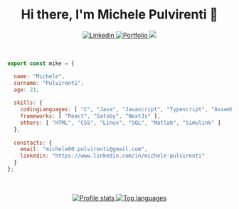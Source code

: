 <div align="center">
  <h1>Hi there, I'm Michele Pulvirenti 👋</h1>
  <a href="https://www.linkedin.com/in/michele-pulvirenti" >
    <img alt="Linkedin" src="https://img.shields.io/badge/Linkedin-blue?style=for-the-badge&logo=linkedin" />
  </a>
  <a href="https://mike-cheek.github.io/portfolio" >
    <img alt="Portfolio" src="https://img.shields.io/website?down_color=Red&down_message=Off&label=Portfolio&style=for-the-badge&up_color=blueviolet&up_message=On&url=https%3A%2F%2Fmike-cheek.github.io%2Fportfolio" />
  </a>
  <a href="mailto:michele00.pulvirenti@gmail.com" >
    <img src="https://img.shields.io/badge/Email-red?style=for-the-badge" />
  </a>
</div>

<br/>
<br/>

```js
export const mike = {

  name: "Michele",
  surname: "Pulvirenti",
  age: 21,
  
  skills: {
    codingLanguages: [ "C", "Java", "Javascript", "Typescript", "Assembly MIPS", "BASH (Unix Shell)", "PHP" ],
    frameworks: [ "React", "Gatsby", "NextJs" ],
    others: [ "HTML", "CSS", "Linux", "SQL", "Matlab", "Simulink" ]
  },
  
  constacts: {
    email: "michele00.pulvirenti@gmail.com",
    linkedin: "https://www.linkedin.com/in/michele-pulvirenti"
  }
};
```

<br/>
<br/>

<div align="center">
  <a href="https://github.com/mike-cheek" target="_blank">
    <img alt="Profile stats" src="https://github-readme-stats.vercel.app/api?username=mike-cheek&count_private=true&show_icons=true&theme=radical" />
  </a>
  <a href="https://github.com/mike-cheek" target="_blank">
    <img alt="Top languages" src="https://github-readme-stats.vercel.app/api/top-langs/?username=mike-cheek&layout=compact&theme=radical" />
  </a>
</div>

<!--
**Mike-cheek/Mike-cheek** is a ✨ _special_ ✨ repository because its `README.md` (this file) appears on your GitHub profile.

Here are some ideas to get you started:

- 🔭 I’m currently working on ...
- 🌱 I’m currently learning ...
- 👯 I’m looking to collaborate on ...
- 🤔 I’m looking for help with ...
- 💬 Ask me about ...
- 📫 How to reach me: ...
- 😄 Pronouns: ...
- ⚡ Fun fact: ...
-->
